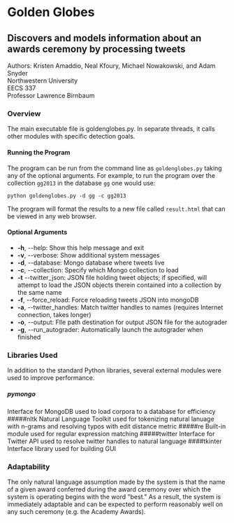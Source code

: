 # Golden Globes
## Discovers and models information about an awards ceremony by processing tweets
Authors: Kristen Amaddio, Neal Kfoury, Michael Nowakowski, and Adam Snyder  
Northwestern University  
EECS 337  
Professor Lawrence Birnbaum

### Overview
The main executable file is goldenglobes.py. In separate threads, it calls other modules with specific detection goals.

#### Running the Program
The program can be run from the command line as ```goldenglobes.py``` taking any of the optional arguments. For example, to run the program over the collection ```gg2013``` in the database ```gg``` one would use:
```
python goldenglobes.py -d gg -c gg2013
```
The program will format the results to a new file called ```result.html``` that can be viewed in any web browser.

#### Optional Arguments
- **-h**, --help: Show this help message and exit
- **-v**, --verbose: Show additional system messages
- **-d**, --database: Mongo database where tweets live
- **-c**, --collection: Specify which Mongo collection to load
- **-t** --twitter_json: JSON file holding tweet objects; if specified, will attempt to load the JSON objects therein contained into a collection by the same name
- **-f**, --force_reload: Force reloading tweets JSON into mongoDB
- **-a**, --twitter_handles: Match twitter handles to names (requires Internet connection, takes longer)
- **-o**, --output: FIle path destination for output JSON file for the autograder
- **-g**, --run_autograder: Automatically launch the autograder when finished

### Libraries Used
In addition to the standard Python libraries, several external modules were used to improve performance.
##### pymongo
Interface for MongoDB used to load corpora to a database for efficiency
#####nltk
Natural Language Toolkit used for tokenizing natural lanuage with n-grams and resolving typos with edit distance metric
#####re
Built-in module used for regular expression matching
#####twitter
Interface for Twitter API used to resolve twitter handles to natural language
####tkinter
Interface library used for building GUI

### Adaptability
The only natural language assumption made by the system is that the name of a given award conferred during the award ceremony over which the system is operating begins with the word "best." As a result, the system is immediately adaptable and can be expected to perform reasonably well on any such ceremony (e.g. the Academy Awards).
